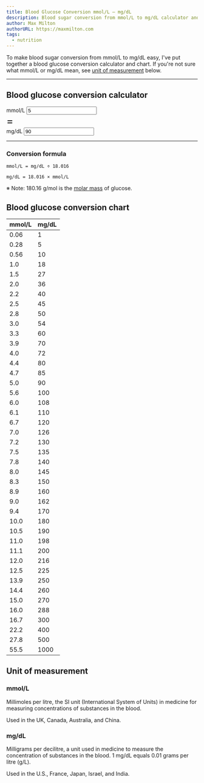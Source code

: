 ```yaml
---
title: Blood Glucose Conversion mmol/L – mg/dL
description: Blood sugar conversion from mmol/L to mg/dL calculator and chart.
author: Max Milton
authorURL: https://maxmilton.com
tags:
  - nutrition
---
```


To make blood sugar conversion from mmol/L to mg/dL easy, I've put together a blood glucose conversion calculator and chart. If you're not sure what mmol/L or mg/dL mean, see [unit of measurement](#unit-of-measurement) below<!--more-->.

---

## Blood glucose conversion calculator

<!-- <div class="row mb-2 justify-content-center">
  <div class="col-5 col-md-3">
    <label for="mmoll" class="lead">mmol/L</label>
    <input type="number" name="mmoll" id="mmoll" class="form-control form-control-lg" step="0.1" min="0" value="5">
  </div>
  <div style="font-size: 2rem !important; padding: 1rem;">
    =
  </div>
  <div class="col-5 col-md-3">
    <label for="mgdl" class="lead">mg/dL</label>
    <input type="number" name="mgdl" id="mgdl" class="form-control form-control-lg" min="0" value="90">
  </div>
</div> -->
<div class="dfc">
  <div>
    <label for="mmoll" class="lead">mmol/L</label>
    <input type="number" id="mmoll" step="0.1" min="0" value="5">
  </div>

  <div style="font-size: 2em" class="pa2 mt3">=</div>

  <div>
    <label for="mgdl" class="lead">mg/dL</label>
    <input type="number" id="mgdl" min="0" value="90">
  </div>
</div>

<script>
(function(){
  window.addEventListener('load', function() {
    var mmoll = document.getElementById('mmoll');
    var mgdl = document.getElementById('mgdl');
    var mass = 18.016;
  
    // Convert from mg/dL to mmol/L
    var getMgdl = function() {
      mgdl.value = Math.round(mmoll.value * mass);
    };
  
    // Convert from mmol/L to mg/dL
    var getMmoll = function() {
      var factor = (mgdl.value < mass) ? 100 : 10;
      mmoll.value = Math.round((mgdl.value / mass) * factor) / factor;
    };
  
    // Set number to decimal places to one for stepping up/down by 0.1
    var setRounded = function() {
      mmoll.value = Math.round(mmoll.value * 10) / 10;
      getMgdl;
    }
  
    // Handle user input
    mmoll.addEventListener('input', getMgdl);
    mgdl.addEventListener('input', getMmoll);
  
    // Handle input focus
    mmoll.addEventListener('focus', setRounded);
  });
}());
</script>

---

### Conversion formula

`mmol/L = mg/dL ÷ 18.016`

`mg/dL = 18.016 × mmol/L`

※ Note: 180.16 g/mol is the [molar mass](https://en.wikipedia.org/wiki/Molar_mass) of glucose.

## Blood glucose conversion chart

| mmol/L | mg/dL |
| ------ | ----- |
| 0.06   | 1     |
| 0.28   | 5     |
| 0.56   | 10    |
| 1.0    | 18    |
| 1.5    | 27    |
| 2.0    | 36    |
| 2.2    | 40    |
| 2.5    | 45    |
| 2.8    | 50    |
| 3.0    | 54    |
| 3.3    | 60    |
| 3.9    | 70    |
| 4.0    | 72    |
| 4.4    | 80    |
| 4.7    | 85    |
| 5.0    | 90    |
| 5.6    | 100   |
| 6.0    | 108   |
| 6.1    | 110   |
| 6.7    | 120   |
| 7.0    | 126   |
| 7.2    | 130   |
| 7.5    | 135   |
| 7.8    | 140   |
| 8.0    | 145   |
| 8.3    | 150   |
| 8.9    | 160   |
| 9.0    | 162   |
| 9.4    | 170   |
| 10.0   | 180   |
| 10.5   | 190   |
| 11.0   | 198   |
| 11.1   | 200   |
| 12.0   | 216   |
| 12.5   | 225   |
| 13.9   | 250   |
| 14.4   | 260   |
| 15.0   | 270   |
| 16.0   | 288   |
| 16.7   | 300   |
| 22.2   | 400   |
| 27.8   | 500   |
| 55.5   | 1000  |

## Unit of measurement

### mmol/L

Millimoles per litre, the SI unit (International System of Units) in medicine for measuring concentrations of substances in the blood.

Used in the UK, Canada, Australia, and China.

### mg/dL

Milligrams per decilitre, a unit used in medicine to measure the concentration of substances in the blood. 1 mg/dL equals 0.01 grams per litre (g/L).

Used in the U.S., France, Japan, Israel, and India.
